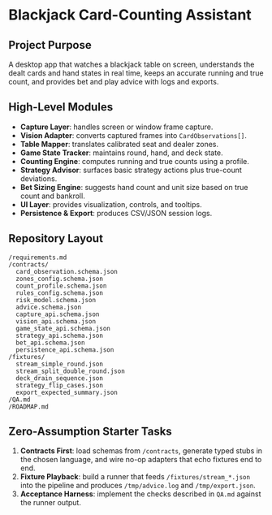 # Blackjack Card-Counting Assistant

## Project Purpose
A desktop app that watches a blackjack table on screen, understands the dealt cards and hand states in real time, keeps an accurate running and true count, and provides bet and play advice with logs and exports.

## High-Level Modules
- **Capture Layer**: handles screen or window frame capture.
- **Vision Adapter**: converts captured frames into `CardObservations[]`.
- **Table Mapper**: translates calibrated seat and dealer zones.
- **Game State Tracker**: maintains round, hand, and deck state.
- **Counting Engine**: computes running and true counts using a profile.
- **Strategy Advisor**: surfaces basic strategy actions plus true-count deviations.
- **Bet Sizing Engine**: suggests hand count and unit size based on true count and bankroll.
- **UI Layer**: provides visualization, controls, and tooltips.
- **Persistence & Export**: produces CSV/JSON session logs.

## Repository Layout
```
/requirements.md
/contracts/
  card_observation.schema.json
  zones_config.schema.json
  count_profile.schema.json
  rules_config.schema.json
  risk_model.schema.json
  advice.schema.json
  capture_api.schema.json
  vision_api.schema.json
  game_state_api.schema.json
  strategy_api.schema.json
  bet_api.schema.json
  persistence_api.schema.json
/fixtures/
  stream_simple_round.json
  stream_split_double_round.json
  deck_drain_sequence.json
  strategy_flip_cases.json
  export_expected_summary.json
/QA.md
/ROADMAP.md
```

## Zero-Assumption Starter Tasks
1. **Contracts First**: load schemas from `/contracts`, generate typed stubs in the chosen language, and wire no-op adapters that echo fixtures end to end.
2. **Fixture Playback**: build a runner that feeds `/fixtures/stream_*.json` into the pipeline and produces `/tmp/advice.log` and `/tmp/export.json`.
3. **Acceptance Harness**: implement the checks described in `QA.md` against the runner output.
